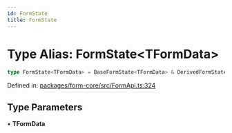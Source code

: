 ```yaml
---
id: FormState
title: FormState
---
```


# Type Alias: FormState\<TFormData\>

```ts
type FormState<TFormData> = BaseFormState<TFormData> & DerivedFormState<TFormData>;
```

Defined in: [packages/form-core/src/FormApi.ts:324](https://github.com/TanStack/form/blob/main/packages/form-core/src/FormApi.ts#L324)

## Type Parameters

• **TFormData**
